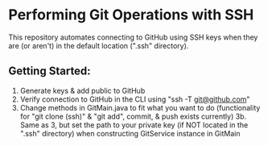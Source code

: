 # Performing Git Operations with SSH

This repository automates connecting to GitHub using SSH keys when they are (or aren't) in the default location (".ssh" directory).

## Getting Started:
  1. Generate keys & add public to GitHub
  2. Verify connection to GitHub in the CLI using "ssh -T git@github.com"
  3. Change methods in GitMain.java to fit what you want to do (functionality for "git clone (ssh)" & "git add", commit, & push exists currently)
  3b. Same as 3, but set the path to your private key (if NOT located in the ".ssh" directory) when constructing GitService instance in GitMain
